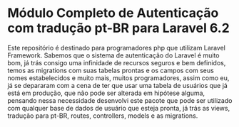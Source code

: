 # Módulo Completo de Autenticação com tradução pt-BR para Laravel 6.2
Este repositório é destinado para programadores php que utilizam Laravel Framework. Sabemos que o sistema de autenticação  do Laravel é muito bom, já trás consigo uma infinidade de recursos seguros e bem definidos, temos as migrations com suas  tabelas prontas e os campos com seus nomes estabelecidos e muito mais, muitos programadores, assim como eu, já se depararam  com a cena de ter que usar uma tabela de usuários que já está em produção, que não pode ser alterada em hipótese alguma, pensando  nessa necessidade desenvolvi este pacote que pode ser utilizado com qualquer base de dados de usuário que esteja pronta, já trás  as views, tradução para pt-BR, routes, controllers, models e as migrations.
